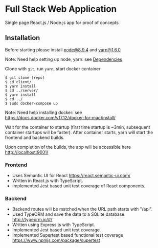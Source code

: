 # Full Stack Web Application

Single page React.js / Node.js app for proof of concepts

## Installation

Before starting please install node@8.9.4 and yarn@1.6.0

Note: Need help setting up node, yarn: see [Dependencies](./docs/01_dependencies.md)

Clone with `git`, run `yarn`, start docker container

```
$ git clone [repo] 
$ cd client/
$ yarn install
$ cd ../server/
$ yarn install
$ cd ../
$ sudo docker-compose up
```

Note: Need help installing docker: see https://docs.docker.com/v17.12/docker-for-mac/install/

Wait for the container to startup (first time startup is ~3min, subsequent container startups will be faster). After container starts, yarn will start the frontend and backend builds.

Upon completion of the builds, the app will be accessible here [http://localhost:9001/](http://localhost:9001/)

### Frontend 
* Uses Semantic UI for React https://react.semantic-ui.com/
* Written in React.js with TypeScript.
* Implemented Jest based unit test coverage of React components.

### Backend

* Backend routes will be matched when the URL path starts with "/api".
* Used TypeORM and save the data to a SQLite database. http://typeorm.io/#/
* Written using Express.js with TypeScript.
* Implemented Jest based unit test coverage.
* Implemented Supertest based functional test coverage https://www.npmjs.com/package/supertest
